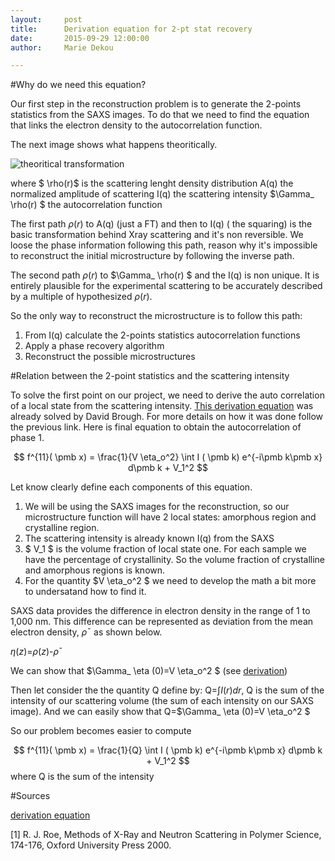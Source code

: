 ```yaml
---
layout:     post
title:      Derivation equation for 2-pt stat recovery
date:       2015-09-29 12:00:00
author:     Marie Dekou

---
```

<!-- Start Writing Below in Markdown -->


#Why do we need this equation?

Our first step in the reconstruction problem is to generate the 2-points statistics from the SAXS images. To do that we need to find the equation that links the electron density to the autocorrelation function.

The next image shows what happens theoritically.

![theoritical transformation]({{site.url}}/MIC-polymers/img/posts/transformation.PNG)

where $ \rho(r)$ is the scattering lenght density distribution
           A(q) the normalized amplitude of scattering 
           I(q) the scattering intensity
           $\Gamma_  \rho(r) $ the autocorrelation function 

The first path  $\rho(r)$ to A(q) (just a FT) and then to I(q) ( the squaring) is the basic transformation behind Xray scattering and it's non reversible. We loose the phase information following this path, reason why it's impossible to reconstruct the initial microstructure by following the inverse path.

The second path $\rho(r)$ to $\Gamma_  \rho(r) $ and the I(q) is non unique. It is entirely plausible for the experimental scattering to be accurately described by a multiple of hypothesized $\rho(r)$.

So the only way to reconstruct the microstructure is to follow this path:
1. From I(q) calculate the 2-points statistics autocorrelation functions 
2. Apply a phase recovery algorithm 
3. Reconstruct the possible microstructures

#Relation between the 2-point statistics and the scattering intensity

To solve the first point on our project, we need to derive the auto correlation of a local state from the scattering intensity. [This derivation equation](http://nbviewer.ipython.org/github/phelpsforpresident/MIC-XRD-Polymer/blob/gh-pages/notebooks/Relationship_between_XRD_and_Autocorrelation.ipynb)  was already solved by David Brough. For more details on how it was done follow the previous link.
Here is final equation to obtain the autocorrelation of phase 1. 

$$ f^{11}( \pmb x) = \frac{1}{V \eta_o^2} \int I ( \pmb k) e^{-i\pmb k\pmb x} d\pmb k + V_1^2 $$

Let know clearly define each components of this equation.

1. We will be using the SAXS images for the reconstruction, so our microstructure function will have 2 local states: amorphous region and crystalline region.
2. The scattering intensity is already known I(q) from the SAXS
3. $ V_1 $ is the volume fraction of local state one. For each sample we have the percentage of crystallinity. So the volume fraction of crystalline and amorphous regions is known.
4. For the quantity  $V \eta_o^2 $ we need to develop the math a bit more to undersatand how to find it.

SAXS data provides the difference in electron density in the range of 1 to 1,000 nm. This difference can be represented as deviation from the mean electron density, $ρ¯$ as shown below.

$\eta(z)$=$ρ(z)$-$ρ¯$

We can show that  $\Gamma_  \eta $(0) =$V \eta_o^2 $  (see [derivation](http://nbviewer.ipython.org/github/phelpsforpresident/MIC-XRD-Polymer/blob/gh-pages/notebooks/Relationship_between_XRD_and_Autocorrelation.ipynb))

Then let consider the the quantity Q define by:
Q=$\int  I(r)dr$, Q is the sum of the intensity of our scattering volume (the sum of each intensity on our SAXS image).
And we can easily show that Q=$\Gamma_  \eta $(0)=$V \eta_o^2 $ 

So our problem becomes easier to compute 

 $$ f^{11}( \pmb x) = \frac{1}{Q} \int I ( \pmb k) e^{-i\pmb k\pmb x} d\pmb k + V_1^2 $$
 where Q is the sum of the intensity

#Sources 

[derivation equation](http://nbviewer.ipython.org/github/phelpsforpresident/MIC-XRD-Polymer/blob/gh-pages/notebooks/Relationship_between_XRD_and_Autocorrelation.ipynb)

[1] R. J. Roe, Methods of X-Ray and Neutron Scattering in Polymer Science, 174-176, Oxford University Press 2000.
